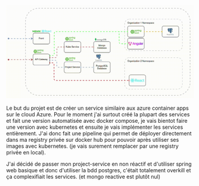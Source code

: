 ![](Archi.gif)

Le but du projet est de créer un service similaire aux azure container apps sur le cloud Azure.
Pour le moment j'ai surtout créé la plupart des services et fait une version automatisée avec docker compose, je vais bientot faire une version avec kubernetes et ensuite je vais implémenter les services entièrement.
J'ai donc fait une pipeline qui permet de déployer directement dans ma registry privée sur docker hub pour pouvoir après utiliser ses images avec kubernetes. (je vais surement remplacer par une registry privée en local).

J'ai décidé de passer mon project-service en non réactif et d'utiliser spring web basique et donc d'utiliser la bdd postgres, c'était totalement overkill et ça complexifiait les services. (et mongo reactive est plutôt nul)